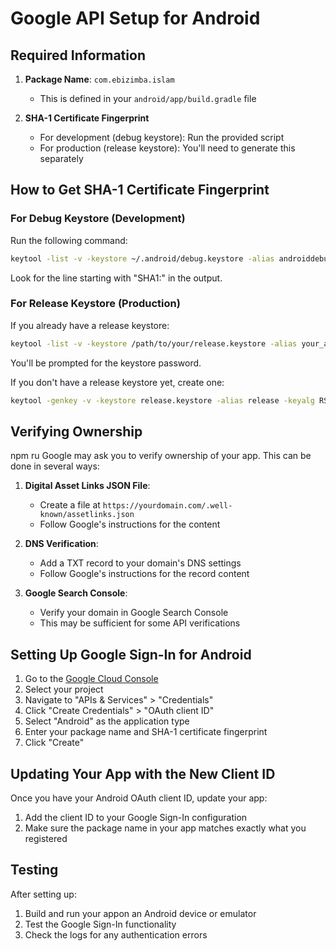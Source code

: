 # Google API Setup for Android

## Required Information

1. **Package Name**: `com.ebizimba.islam`
   - This is defined in your `android/app/build.gradle` file

2. **SHA-1 Certificate Fingerprint**
   - For development (debug keystore): Run the provided script
   - For production (release keystore): You'll need to generate this separately

## How to Get SHA-1 Certificate Fingerprint

### For Debug Keystore (Development)

Run the following command:

```bash
keytool -list -v -keystore ~/.android/debug.keystore -alias androiddebugkey -storepass android -keypass android
```

Look for the line starting with "SHA1:" in the output.

### For Release Keystore (Production)

If you already have a release keystore:

```bash
keytool -list -v -keystore /path/to/your/release.keystore -alias your_alias
```

You'll be prompted for the keystore password.

If you don't have a release keystore yet, create one:

```bash
keytool -genkey -v -keystore release.keystore -alias release -keyalg RSA -keysize 2048 -validity 10000
```

## Verifying Ownership
npm ru
Google may ask you to verify ownership of your app. This can be done in several ways:

1. **Digital Asset Links JSON File**:
   - Create a file at `https://yourdomain.com/.well-known/assetlinks.json`
   - Follow Google's instructions for the content

2. **DNS Verification**:
   - Add a TXT record to your domain's DNS settings
   - Follow Google's instructions for the record content

3. **Google Search Console**:
   - Verify your domain in Google Search Console
   - This may be sufficient for some API verifications

## Setting Up Google Sign-In for Android

1. Go to the [Google Cloud Console](https://console.cloud.google.com/)
2. Select your project
3. Navigate to "APIs & Services" > "Credentials"
4. Click "Create Credentials" > "OAuth client ID"
5. Select "Android" as the application type
6. Enter your package name and SHA-1 certificate fingerprint
7. Click "Create"

## Updating Your App with the New Client ID

Once you have your Android OAuth client ID, update your app:

1. Add the client ID to your Google Sign-In configuration
2. Make sure the package name in your app matches exactly what you registered

## Testing

After setting up:

1. Build and run your appon an Android device or emulator
2. Test the Google Sign-In functionality
3. Check the logs for any authentication errors
